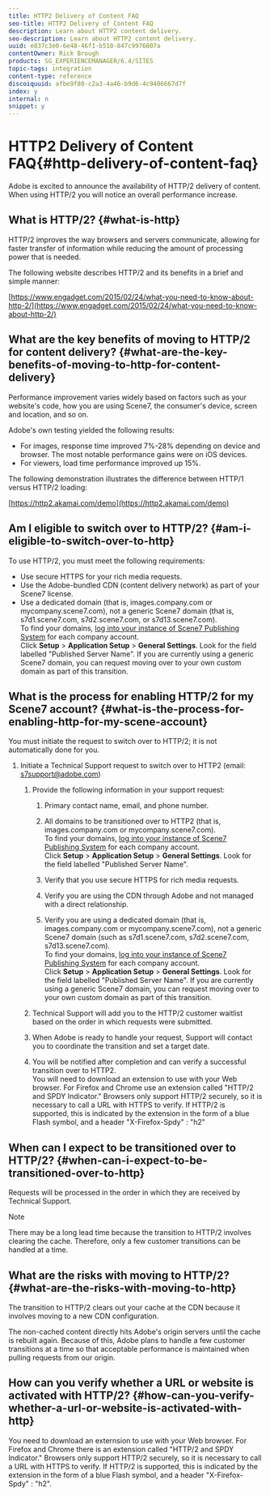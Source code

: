 ```yaml
---
title: HTTP2 Delivery of Content FAQ
seo-title: HTTP2 Delivery of Content FAQ
description: Learn about HTTP2 content delivery.
seo-description: Learn about HTTP2 content delivery.
uuid: e837c3e0-6e48-46f1-b510-847c9976807a
contentOwner: Rick Brough
products: SG_EXPERIENCEMANAGER/6.4/SITES
topic-tags: integration
content-type: reference
discoiquuid: afbe9f80-c2a3-4a46-b9d6-4c9406667d7f
index: y
internal: n
snippet: y
---
```


# HTTP2 Delivery of Content FAQ{#http-delivery-of-content-faq}

Adobe is excited to announce the availability of HTTP/2 delivery of content. When using HTTP/2 you will notice an overall performance increase.

## What is HTTP/2? {#what-is-http}

HTTP/2 improves the way browsers and servers communicate, allowing for faster transfer of information while reducing the amount of processing power that is needed.

The following website describes HTTP/2 and its benefits in a brief and simple manner:

[https://www.engadget.com/2015/02/24/what-you-need-to-know-about-http-2/](https://www.engadget.com/2015/02/24/what-you-need-to-know-about-http-2/)

## What are the key benefits of moving to HTTP/2 for content delivery? {#what-are-the-key-benefits-of-moving-to-http-for-content-delivery}

Performance improvement varies widely based on factors such as your website's code, how you are using Scene7, the consumer's device, screen and location, and so on.

Adobe's own testing yielded the following results:

* For images, response time improved 7%-28% depending on device and browser. The most notable performance gains were on iOS devices.
* For viewers, load time performance improved up 15%.

The following demonstration illustrates the difference between HTTP/1 versus HTTP/2 loading:

[https://http2.akamai.com/demo](https://http2.akamai.com/demo)

## Am I eligible to switch over to HTTP/2? {#am-i-eligible-to-switch-over-to-http}

To use HTTP/2, you must meet the following requirements:

* Use secure HTTPS for your rich media requests.
* Use the Adobe-bundled CDN (content delivery network) as part of your Scene7 license.
* Use a dedicated domain (that is, images.company.com or mycompany.scene7.com), not a generic Scene7 domain (that is, s7d1.scene7.com, s7d2.scene7.com, or s7d13.scene7.com).  
  To find your domains, [log into your instance of Scene7 Publishing System](http://www.adobe.com/marketing-cloud/experience-manager/scene7-login.html) for each company account.  
  Click **Setup** &gt; **Application Setup** &gt; **General Settings**. Look for the field labelled "Published Server Name". If you are currently using a generic Scene7 domain, you can request moving over to your own custom domain as part of this transition.

## What is the process for enabling HTTP/2 for my Scene7 account? {#what-is-the-process-for-enabling-http-for-my-scene-account}

You must initiate the request to switch over to HTTP/2; it is not automatically done for you.

1. Initiate a Technical Support request to switch over to HTTP2 (email: s7support@adobe.com)

    1. Provide the following information in your support request:

        1. Primary contact name, email, and phone number.
        1. All domains to be transitioned over to HTTP2 (that is, images.company.com or mycompany.scene7.com).  
           To find your domains, [log into your instance of Scene7 Publishing System](http://www.adobe.com/marketing-cloud/experience-manager/scene7-login.html) for each company account.  
           Click **Setup** &gt; **Application Setup** &gt; **General Settings**. Look for the field labelled "Published Server Name".
        
        1. Verify that you use secure HTTPS for rich media requests.
        1. Verify you are using the CDN through Adobe and not managed with a direct relationship.
        1. Verify you are using a dedicated domain (that is, images.company.com or mycompany.scene7.com), not a generic Scene7 domain (such as s7d1.scene7.com, s7d2.scene7.com, s7d13.scene7.com).  
           To find your domains, [log into your instance of Scene7 Publishing System](http://www.adobe.com/marketing-cloud/experience-manager/scene7-login.html) for each company account.  
           Click **Setup** &gt; **Application Setup** &gt; **General Settings**. Look for the field labelled "Published Server Name". If you are currently using a generic Scene7 domain, you can request moving over to your own custom domain as part of this transition.

    1. Technical Support will add you to the HTTP/2 customer waitlist based on the order in which requests were submitted.
    1. When Adobe is ready to handle your request, Support will contact you to coordinate the transition and set a target date.
    1. You will be notified after completion and can verify a successful transition over to HTTP2.  
       You will need to download an extension to use with your Web browser. For Firefox and Chrome use an extension called "HTTP/2 and SPDY Indicator." Browsers only support HTTP/2 securely, so it is necessary to call a URL with HTTPS to verify. If HTTP/2 is supported, this is indicated by the extension in the form of a blue Flash symbol, and a header "X-Firefox-Spdy" : "h2"

## When can I expect to be transitioned over to HTTP/2? {#when-can-i-expect-to-be-transitioned-over-to-http}

Requests will be processed in the order in which they are received by Technical Support.

>[!NOTE]
>
>There may be a long lead time because the transition to HTTP/2 involves clearing the cache. Therefore, only a few customer transitions can be handled at a time.

## What are the risks with moving to HTTP/2? {#what-are-the-risks-with-moving-to-http}

The transition to HTTP/2 clears out your cache at the CDN because it involves moving to a new CDN configuration.

The non-cached content directly hits Adobe's origin servers until the cache is rebuilt again. Because of this, Adobe plans to handle a few customer transitions at a time so that acceptable performance is maintained when pulling requests from our origin.

## How can you verify whether a URL or website is activated with HTTP/2? {#how-can-you-verify-whether-a-url-or-website-is-activated-with-http}

You need to download an externsion to use with your Web browser. For Firefox and Chrome there is an extension called "HTTP/2 and SPDY Indicator." Browsers only support HTTP/2 securely, so it is necessary to call a URL with HTTPS to verify. If HTTP/2 is supported, this is indicated by the extension in the form of a blue Flash symbol, and a header "X-Firefox-Spdy" : "h2".
